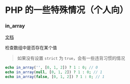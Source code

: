 # PHP 的一些特殊情况（个人向）

### in_array

[文档](https://www.php.net/manual/en/function.in-array)

检查数组中是否存在某个值

> 如果没有设置 `strict` 为 `true`，会有一些违背习惯的情况

```php
echo in_array('', [0, 1, 2]) ? 1 : 0; // 0
echo in_array(null, [0, 1, 2]) ? 1 : 0; // 1
echo in_array(false, [0, 1, 2]) ? 1 : 0; // 1
```

